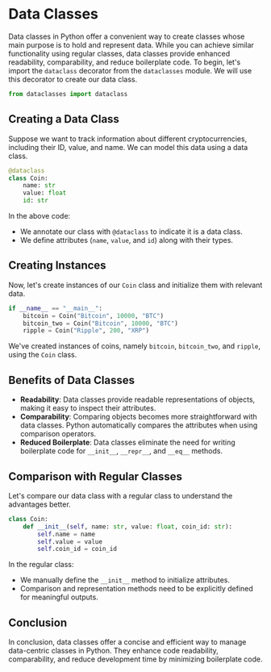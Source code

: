 # Data Classes

Data classes in Python offer a convenient way to create classes whose main purpose is to hold and represent data. While you can achieve similar functionality using regular classes, data classes provide enhanced readability, comparability, and reduce boilerplate code. To begin, let's import the `dataclass` decorator from the `dataclasses` module. We will use this decorator to create our data class.

```python
from dataclasses import dataclass
```

## Creating a Data Class

Suppose we want to track information about different cryptocurrencies, including their ID, value, and name. We can model this data using a data class.

```python
@dataclass
class Coin:
    name: str
    value: float
    id: str
```

In the above code:

- We annotate our class with `@dataclass` to indicate it is a data class.
- We define attributes (`name`, `value`, and `id`) along with their types.

## Creating Instances

Now, let's create instances of our `Coin` class and initialize them with relevant data.

```python
if __name__ == "__main__":
    bitcoin = Coin("Bitcoin", 10000, "BTC")
    bitcoin_two = Coin("Bitcoin", 10000, "BTC")
    ripple = Coin("Ripple", 200, "XRP")
```

We've created instances of coins, namely `bitcoin`, `bitcoin_two`, and `ripple`, using the `Coin` class.

## Benefits of Data Classes

- **Readability**: Data classes provide readable representations of objects, making it easy to inspect their attributes.
- **Comparability**: Comparing objects becomes more straightforward with data classes. Python automatically compares the attributes when using comparison operators.
- **Reduced Boilerplate**: Data classes eliminate the need for writing boilerplate code for `__init__`, `__repr__`, and `__eq__` methods.

## Comparison with Regular Classes

Let's compare our data class with a regular class to understand the advantages better.

```python
class Coin:
    def __init__(self, name: str, value: float, coin_id: str):
        self.name = name
        self.value = value
        self.coin_id = coin_id
```

In the regular class:

- We manually define the `__init__` method to initialize attributes.
- Comparison and representation methods need to be explicitly defined for meaningful outputs.

## Conclusion

In conclusion, data classes offer a concise and efficient way to manage data-centric classes in Python. They enhance code readability, comparability, and reduce development time by minimizing boilerplate code.
